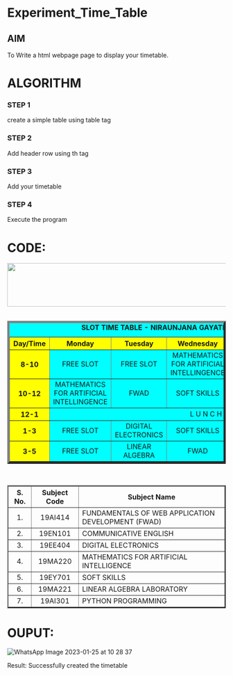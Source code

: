 # Experiment_Time_Table

## AIM
To Write a html webpage page to display your timetable.

# ALGORITHM
### STEP 1
create a simple table using table tag
### STEP 2
Add header row using th tag
### STEP 3
Add your timetable
### STEP 4
Execute the program

# CODE:
<!DOCTYPE html>
<html lang="en">
<head>
<title>Slot Timetable</title>
</head>
<body>
<center>
<img src="/static/images/logo.png" height="100" width="540">
</center>
<br>
<table align="center" width="540" cellspacing="2" cellpadding="4" border="5" bgcolor="cyan">
<caption><b>SLOT TIME TABLE - NIRAUNJANA GAYATHRI G R (22008369)</b></caption>
<tr align="center">
<th bgcolor="yellow">Day/Time</th>
<th bgcolor="yellow">Monday</th>
<th bgcolor="yellow">Tuesday</th>
<th bgcolor="yellow">Wednesday</th>
<th bgcolor="yellow">Thursday</th>
<th bgcolor="yellow">Friday</th>
</tr>
<tr align="center">
<th bgcolor="yellow">8-10</th>
<td >FREE SLOT</td>
<td>FREE SLOT</td>
<td>MATHEMATICS FOR ARTIFICIAL INTELLINGENCE</td>
<td>COMMUNICATIVE ENGLISH</td>
<td>FREE SLOT</td>
</tr>
<tr align="center">
<th bgcolor="yellow">10-12</th>
<td>MATHEMATICS FOR ARTIFICIAL INTELLINGENCE</td>
<td> FWAD</td>
<td>SOFT SKILLS</td>
<td>FREE SLOT</td>
<td>COMMUNICATIVE ENGLISH</td>
</tr>
<tr>
<th bgcolor="yellow">12-1</th>
<td colspan="5" align="center">L U N C H</td>
</tr>
<tr align="center">
<th bgcolor="yellow">1-3</th>
<td > FREE SLOT </td>
<td>DIGITAL ELECTRONICS</td>
<td>SOFT SKILLS</td>
<td>FWAD</td>
<td>FREE SLOT </td>
</tr>
<tr align="center">
<th bgcolor="yellow">3-5</th>
<td > FREE SLOT </td>
<td>LINEAR ALGEBRA</td>
<td>FWAD</td>
<td>PYTHON PROGRAMMING</td>
</tr>
</table>
<br>
<table align="center" cellspacing="2" cellpadding="4" border="2">
<tr align="center">
<th>S. No.</th>
<th>Subject Code</th>
<th>Subject Name</th>
</tr>
<tr>
<td align="center">1.</td>
<td align="center">19AI414</td>
<td>FUNDAMENTALS OF WEB APPLICATION DEVELOPMENT (FWAD)</td>
</tr>
<tr>
<td align="center">2.</td>
<td align="center">19EN101</td>
<td>COMMUNICATIVE ENGLISH</td>
</tr>
<tr>
<td align="center">3.</td>
<td align="center">19EE404</td>
<td>DIGITAL ELECTRONICS</td>
</tr>
<tr>
<td align="center">4.</td>
<td align="center">19MA220</td>
<td>MATHEMATICS FOR ARTIFICIAL INTELLIGENCE</td>
</tr>
<tr>
<td align="center">5.</td>
<td align="center">19EY701</td>
<td>SOFT SKILLS</td>
</tr>
<tr>
<td align="center">6.</td>
<td align="center">19MA221</td>
<td>LINEAR ALGEBRA LABORATORY</td>
</tr>
<tr>
<td align="center">7.</td>
<td align="center">19AI301</td>
<td>PYTHON PROGRAMMING</td>
</tr>



</table>
</body>
</html>

# OUPUT:
![WhatsApp Image 2023-01-25 at 10 28 37](https://user-images.githubusercontent.com/119395610/214483875-276faa59-f092-4d8d-b733-106c9a575c08.jpg)

Result:
Successfully created the timetable



